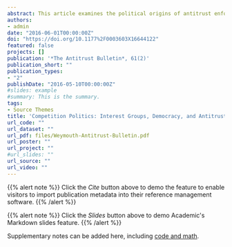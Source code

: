```yaml
---
abstract: This article examines the political origins of antitrust enforcement in developing countries. I consider how the organization and political influence of business affects governments’ commitments to competition policy institutions. The analysis predicts cross-class coalitions with contending regulatory preferences. An alliance of incumbent producers and affiliated labor groups (“insiders”) opposes competition policies that threaten its existing rents. A procompetition coalition of consumers, unorganized workers, and small businesses (“outsiders”) favors the price and employment effects of effective antitrust enforcement. I argue that governments’ commitments to competition policy reflect the congruence of interests among economic insiders and the strength of democratic institutions. I examine the argument using a new dataset measuring the timing of competition policy reforms, as well as governments’ commitments to the effectiveness of the competition policy authority. The empirical analysis indicates that democracies are more likely to pursue competition policy reforms. I also find that organized insiders are associated with a slower reform process and with less effective competition agencies.
authors:
- admin
date: "2016-06-01T00:00:00Z"
doi: "https://doi.org/10.1177%2F0003603X16644122"
featured: false
projects: []
publication: '*The Antitrust Bulletin*, 61(2)'
publication_short: ""
publication_types:
- "2"
publishDate: "2016-05-10T00:00:00Z"
#slides: example
#summary: This is the summary.
tags:
- Source Themes
title: 'Competition Politics: Interest Groups, Democracy, and Antitrust Reform in Developing Countries'
url_code: ""
url_dataset: ""
url_pdf: files/Weymouth-Antitrust-Bulletin.pdf
url_poster: ""
url_project: ""
#url_slides: ""
url_source: ""
url_video: ""
---
```


{{% alert note %}}
Click the *Cite* button above to demo the feature to enable visitors to import publication metadata into their reference management software.
{{% /alert %}}

{{% alert note %}}
Click the *Slides* button above to demo Academic's Markdown slides feature.
{{% /alert %}}

Supplementary notes can be added here, including [code and math](https://sourcethemes.com/academic/docs/writing-markdown-latex/).
